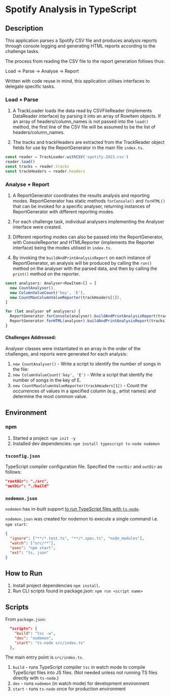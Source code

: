 # Spotify Analysis in TypeScript

## Description

This application parses a Spotify CSV file and produces analysis reports through console logging and generating HTML reports according to the challenge tasks.

The process from reading the CSV file to the report generation follows thus: 

Load -> Parse -> Analyse -> Report

Written with code reuse in mind, this application utilises interfaces to delegate specific tasks.

### Load + Parse

1. A TrackLoader loads the data read by CSVFileReader (implements DataReader interface) by parsing it into an array of RowItem objects. If an array of headers/column_names is not passed into the `load()` method, the first line of the CSV file will be assumed to be the list of headers/column_names.

2. The tracks and trackHeaders are extracted from the TrackReader object fields for use by the ReportGenerator in the main file `index.ts`.

```typescript
const reader = TrackLoader.withCSV('spotify-2023.csv')
reader.load()
const tracks = reader.tracks
const trackHeaders = reader.headers
```

### Analyse + Report

1. A ReportGenerator coordinates the results analysis and reporting modes. ReportGenerator has static methods `forConsole()` and `forHTML()` that can be invoked for a specific analyser, returning instances of ReportGenerator with different reporting modes.

2. For each challenge task, individual analysers implementing the Analyser interface were created.

3. Different reporting modes can also be passed into the ReportGenerator, with ConsoleReporter and HTMLReporter (implements the Reporter interface) being the modes utilised in `index.ts`.

4. By invoking the `buildAndPrintAnalysisReport` on each instance of ReportGenerator, an analysis will be produced by calling the `run()` method on the analyser with the parsed data, and then by calling the `print()` method on the reporter.

```typescript
const analysers: Analyser<RowItem>[] = [
  new CountAnalyser(),
  new ColumnValueCount('key', 'E'),
  new CountMaxColumnValueReporter(trackHeaders[1]),
]

for (let analyser of analysers) {
  ReportGenerator.forConsole(analyser).buildAndPrintAnalysisReport(tracks)
  ReportGenerator.forHTML(analyser).buildAndPrintAnalysisReport(tracks)
}
```

#### Challenges Addressed:

Analyser classes were instantiated in an array in the order of the challenges, and reports were generated for each analysis:

1. `new CountAnalyser()` - Write a script to identify the number of songs in the file:
2. `new ColumnValueCount('key', 'E')` - Write a script that identify the number of songs in the key of E.
3. `new CountMaxColumnValueReporter(trackHeaders[1])` - Count the occurrences of values in a specified column (e.g., artist names) and determine the most common value.

## Environment

### npm

1. Started a project: `npm init -y`
2. Installed dev dependencies: `npm install typescript ts-node nodemon`

### `tsconfig.json`

TypeScript compiler configuration file.  Specified the `rootDir` and `outDir` as follows:

```json
"rootDir": "./src",
"outDir": "./build"
```

### `nodemon.json`

`nodemon` has in-built support [to run TypeScript files with `ts-node`](https://medium.com/@sudarshanadayananda/how-to-live-reload-typescript-node-server-bc40171fdb7).

`nodemon.json` was created for nodemon to execute a single command i.e. `npm start`:

```json
{
  "ignore": ["**/*.test.ts", "**/*.spec.ts", "node_modules"],
  "watch": ["src/**"],
  "exec": "npm start",
  "ext": "ts, json"
}
```

## How to Run

1. Install project dependencies `npm install`.
2. Run CLI scripts found in package.json: `npm run <script name>`

## Scripts

From `package.json`:

```json
  "scripts": {
    "build": "tsc -w",
    "dev": "nodemon",
    "start": "ts-node src/index.ts"
  },
```

The main entry point is `src/index.ts`.

1. `build` - runs TypeScript compiler `tsc` in watch mode to compile TypeScript files into JS files. (Not needed unless not running TS files directly with `ts-node`.)
2. `dev` - runs `nodemon` (in watch mode) for development environment
3. `start` - runs `ts-node` once for production environment
